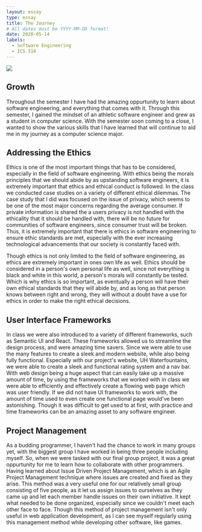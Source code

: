 ```yaml
---
layout: essay
type: essay
title: The Journey
# All dates must be YYYY-MM-DD format!
date: 2020-05-14
labels:
  - Software Engineering
  - ICS 314
---
```


<img class="ui image" src="../images/softwareEngineering.jpg">

## Growth

Throughout the semester I have had the amazing oppurtunity to learn about software engineering, and everything that comes with it. Through this semester, I gained the mindset of an athletic software engineer and grew as a student in computer science. With the semester soon coming to a close, I wanted to show the various skills that I have learned that will continue to aid me in my journey as a computer science major. 

## Addressing the Ethics

Ethics is one of the most important things that has to be considered, especially in the field of software engineering. With ethics being the morals principles that we should abide by as upstanding software engineers, it is extremely important that ethics and ethical conduct is followed. In the class we conducted case studies on a variety of different ethical dilemmas. The case study that I did was focused on the issue of privacy, which seems to be one of the most major concerns regarding the average consumer. If private information is shared the a users privacy is not handled with the ethicality that it should be handled with, there will be no future for communities of software engineers, since consumer trust will be broken. Thus, it is extremely important that there is ethics in software engineering to ensure ethic standards are met, especially with the ever increasing technological advancements that our society is constantly faced with.

Though ethics is not only limited to the field of software engineering, as ethics are extremely important in ones own life as well. Ethics should be considered in a person's own personal life as well, since not everything is black and white in this world, a person's morals will constantly be tested. Which is why ethics is so important, as eventually a person will have their own ethical standards that they will abide by, and as long as that person knows between right and wrong, they will without a doubt have a use for ethics in order to make the right ethical decisions.

## User Interface Frameworks

In class we were also introduced to a variety of different frameworks, such as Semantic UI and React. These frameworks allowed us to streamline the design process, and were amazing time savers. Since we were able to use the many features to create a sleek and modern website, while also being fully functional. Especially with our project's website, UH Waterfountains, we were able to create a sleek and functional rating system and a nav bar. With web design being a huge aspect that can easily take up a massive amount of time, by using the frameworks that we worked with in class we were able to efficiently and effectively create a flowing web page which was user friendly. If we did not have UI frameworks to work with, the amount of time used to even create one functional page would've been astonishing. Though it was difficult to get used to at first, with practice and time frameworks can be an amazing asset to any software engineer.

## Project Management

As a budding programmer, I haven't had the chance to work in many groups yet, with the biggest group I have worked in being three people including myself. So, when we were tasked with our final group project, it was a great oppurtunity for me to learn how to collaborate with other programmers. Having learned about Issue Driven Project Management, which is an Agile Project Management technique where issues are created and fixed as they arise. This method was a very useful one for our relatively small group consisting of five people, as it let us assign issues to ourselves as they came up and let each member handle issues on their own initiative. It kept what needed to be done organized, especially since we couldn't meet each other face to face. Though this method of project management isn't only useful in web application development, as I can see myself regularly using this management method while developing other software, like games. 
